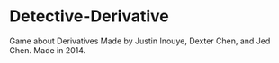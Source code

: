 # Detective-Derivative
Game about Derivatives
Made by Justin Inouye, Dexter Chen, and Jed Chen. Made in 2014.
